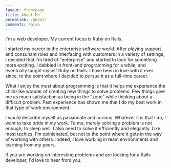 ```yaml
---
layout: frontpage
title: About Me
permalink: /about/
comments: False
---
```


I'm a web developer. My current focus is Ruby on Rails.

I started my career in the enterprise software world. After playing support and consultant roles and interfacing with customers in a variety of settings, I decided that I'm tired of "enterprise" and started to look for something more exciting. I dabbled in front-end programming for a while, and eventually taught myself Ruby on Rails. I have been in love with it ever since, to the point where I decided to pursue it as a full-time career.

What I enjoy the most about programming is that it helps me experience the child-like wonder of creating new things to solve problems. Few things give me as much satisfaction as being in the "zone" while thinking about a difficult problem. Past experience has shown me that I do my best work in that type of work environment.

I would describe myself as passionate and curious. Whatever it is that I do, I want to take pride in my work. To me, merely solving a problem is not enough; to sleep well, I also need to solve it efficiently and elegantly. Like most techies, I'm opinionated, but not to the point where it gets in the way of working with others. Indeed, I love working in team environments and learning from my peers.

If you are working on interesting problems and are looking for a Rails developer, I'd love to hear from you.
